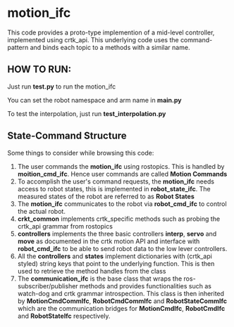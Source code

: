 # motion_ifc
This code provides a proto-type implemention of a mid-level controller, implemented using crtk_api.
This underlying code uses the command-pattern and binds each topic to a methods with a similar name. 

## HOW TO RUN:
Just run **test.py** to run the motion_ifc

You can set the robot namespace and arm name in **main.py**

To test the interpolation, just run **test_interpolation.py**
## State-Command Structure
Some things to consider while browsing this code:
1. The user commands the **motion_ifc** using rostopics. This is handled by **moition_cmd_ifc**. Hence user commands are 
called **Motion Commands**
2. To accomplish the user's command requests, the **motion_ifc** needs access to robot states, this is implemented in 
**robot_state_ifc**. The measured states of the robot are referred to as **Robot States**
3. The **motion_ifc** communicates to the robot via **robot_cmd_ifc** to control the actual robot.
3. **crkt_common** implements crtk_specific methods such as probing the crtk_api grammar from rostopics
4. **controllers** implements the three basic controllers **interp**, **servo** and **move** as documented in the 
crtk motion API and interface with **robot_cmd_ifc** to be able to send robot data to the low lever controllers.
5. All the **controllers** and **states** implement dictionaries with (crtk_api styled) string keys that point to 
the underlying function. This is then used to retrieve the method handles from the class
6. The **communication_ifc** is the base class that wraps the ros-subscriber/publisher methods and provides functionalities such as watch-dog and crtk grammar introspection. This class is then inherited by **MotionCmdCommIfc**, **RobotCmdCommIfc**
and **RobotStateCommIfc** which are the communication bridges for **MotionCmdIfc**, **RobotCmdIfc** and **RobotStateIfc** respectively.
